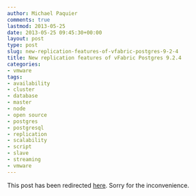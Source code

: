 ```yaml
---
author: Michael Paquier
comments: true
lastmod: 2013-05-25
date: 2013-05-25 09:45:30+00:00
layout: post
type: post
slug: new-replication-features-of-vfabric-postgres-9-2-4
title: New replication features of vFabric Postgres 9.2.4
categories:
- vmware
tags:
- availability
- cluster
- database
- master
- node
- open source
- postgres
- postgresql
- replication
- scalability
- script
- slave
- streaming
- vmware
---
```


This post has been redirected [here](http://blogs.vmware.com/dataplatforms/2013/07/new-replication-features-of-vfabric-postgres-9-2-4.html).
Sorry for the inconvenience.
